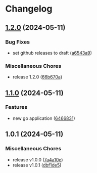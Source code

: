 # Changelog

## [1.2.0](https://github.com/whynotea/release-testing/compare/v1.1.0...v1.2.0) (2024-05-11)


### Bug Fixes

* set github releases to draft ([a6543a9](https://github.com/whynotea/release-testing/commit/a6543a97f664ae6f0783fdf3641521ce2a913e0d))


### Miscellaneous Chores

* release 1.2.0 ([66b670a](https://github.com/whynotea/release-testing/commit/66b670a10509842f4a671868ba8062340fea249a))

## [1.1.0](https://github.com/whynotea/release-testing/compare/v1.0.1...v1.1.0) (2024-05-11)


### Features

* new go application ([6466831](https://github.com/whynotea/release-testing/commit/64668317c0f54cfbf95231702e7fa87eefbf7a33))

## 1.0.1 (2024-05-11)


### Miscellaneous Chores

* release v1.0.0 ([7a4a10e](https://github.com/whynotea/release-testing/commit/7a4a10e8bced3add59b902f57f2dd653ebe51f1a))
* release v1.0.1 ([dbf1de5](https://github.com/whynotea/release-testing/commit/dbf1de5fd143d3fb2d8e70fc4b99567fc158934e))
